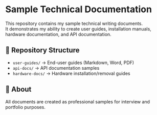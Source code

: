 # Sample Technical Documentation

This repository contains my sample technical writing documents.  
It demonstrates my ability to create user guides, installation manuals, hardware documentation, and API documentation.

## 📂 Repository Structure
- `user-guides/` → End-user guides (Markdown, Word, PDF)
- `api-docs/` → API documentation samples
- `hardware-docs/` → Hardware installation/removal guides

## 📌 About
All documents are created as professional samples for interview and portfolio purposes.
